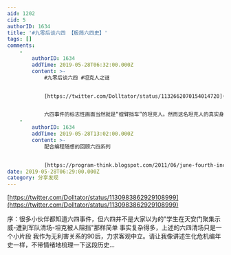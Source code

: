 ```yaml
---
aid: 1202
cid: 5
authorID: 1634
title: '#九零后谈六四 【极简六四史】'
tags: []
comments:
    -
        authorID: 1634
        addTime: 2019-05-28T06:32:00.000Z
        content: >-
            #九零后谈六四 #坦克人之谜


            [https://twitter.com/Dolltator/status/1132662070154014720](https://twitter.com/Dolltator/status/1132662070154014720)


            六四事件的标志性画面当然就是“螳臂挡车”的坦克人。然而这名坦克人的真实身份至今成谜。这是我对坦克人的各种调查和猜测做一个归纳，也讲一下我自己的想法。我无法保证以下所有资讯的真实性，本文旨在抛砖引玉。也欢迎你提出你的观点！
    -
        authorID: 1634
        addTime: 2019-05-28T13:02:00.000Z
        content: >-
            配合编程随想的回顾六四系列


            [https://program-think.blogspot.com/2011/06/june-fourth-incident-0.html](https://program-think.blogspot.com/2011/06/june-fourth-incident-0.html)
date: 2019-05-28T06:29:00.000Z
category: 分享发现
---
```


[https://twitter.com/Dolltator/status/1130983862929108999](https://twitter.com/Dolltator/status/1130983862929108999)

序：很多小伙伴都知道六四事件，但六四并不是大家以为的"学生在天安门聚集示威-遭到军队清场-坦克被人阻挡"那样简单 事实复杂得多，上述的六四清场只是一个小片段 我作为无利害关系的90后，力求客观中立。请让我像讲述生化危机编年史一样，不带情绪地梳理一下这段历史…

